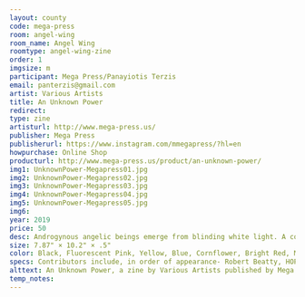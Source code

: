 ```yaml
---
layout: county 
code: mega-press
room: angel-wing
room_name: Angel Wing
roomtype: angel-wing-zine
order: 1
imgsize: m
participant: Mega Press/Panayiotis Terzis
email: panterzis@gmail.com
artist: Various Artists
title: An Unknown Power
redirect: 
type: zine
artisturl: http://www.mega-press.us/
publisher: Mega Press
publisherurl: https://www.instagram.com/mmegapress/?hl=en
howpurchase: Online Shop
producturl: http://www.mega-press.us/product/an-unknown-power/
img1: UnknownPower-Megapress01.jpg
img2: UnknownPower-Megapress02.jpg
img3: UnknownPower-Megapress03.jpg
img4: UnknownPower-Megapress04.jpg
img5: UnknownPower-Megapress05.jpg
img6: 
year: 2019
price: 50
desc: Androgynous angelic beings emerge from blinding white light. A commanding voice booms from an unknown source. The veil of everyday reality is lifted to reveal primordial worship rituals performed by beings both monstrous and divine. Shadowy figures emerge, identities obscured, displaying mysterious powers. Terror and ecstasy bind together in an overpowering force that destroys all sense of time and space. Identity dissolves, surrendering to love and fear of a power beyond comprehension.”, , An Unknown Power features commissioned artwork from twenty two artists from across planet earth, responding to the theme of ambiguity in spiritual encounters, religious icons or worship imagery. – Mega Press and Neoglyphic Media, , Edited by Cullen Beckhorn and Panayiotis Terzis., Print Design and Production by Panayiotis Terzis.
size: 7.87" × 10.2" × .5"
color: Black, Fluorescent Pink, Yellow, Blue, Cornflower, Bright Red, Metallic Gold, Light Teal, Violet, Orange, Green
specs: Contributors include, in order of appearance- Robert Beatty, HOPE, Drew Miller, Lando, Baptiste Virot, Brie Moreno, Bluetooth, Matt Lock, Ron Rege Jr., Ben Marcus, Jinhee Han, Juli Majer & Cristian Hernandez, Enormous Face/Kalan Sherrard, Joel Skavdahl/Seagull Invasion, Lilli Carre, Kari Cholnoky, Margot Ferrick, Leon Sadler, Panayiotis Terzis, Nichole Shinn, Hayley Dawn Miur
alttext: An Unknown Power, a zine by Various Artists published by Mega Press.
temp_notes: 
---
```


